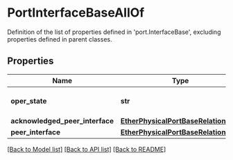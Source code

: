 # PortInterfaceBaseAllOf

Definition of the list of properties defined in 'port.InterfaceBase', excluding properties defined in parent classes.
## Properties
Name | Type | Description | Notes
------------ | ------------- | ------------- | -------------
**oper_state** | **str** | Operational state of an Interface. | [optional] 
**acknowledged_peer_interface** | [**EtherPhysicalPortBaseRelationship**](EtherPhysicalPortBaseRelationship.md) |  | [optional] 
**peer_interface** | [**EtherPhysicalPortBaseRelationship**](EtherPhysicalPortBaseRelationship.md) |  | [optional] 

[[Back to Model list]](../README.md#documentation-for-models) [[Back to API list]](../README.md#documentation-for-api-endpoints) [[Back to README]](../README.md)


